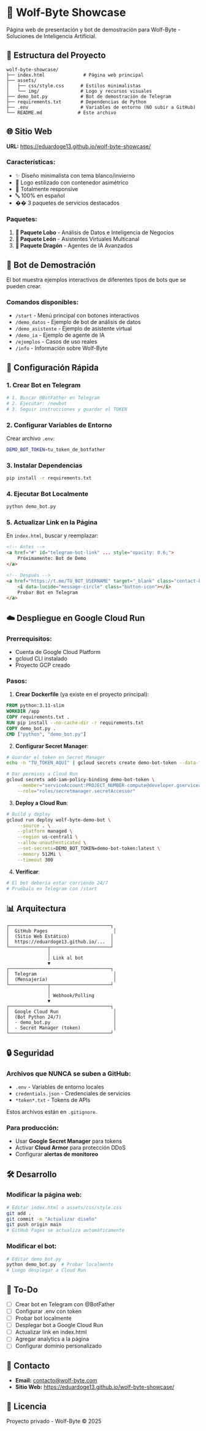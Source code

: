 # 🐺 Wolf-Byte Showcase

Página web de presentación y bot de demostración para Wolf-Byte - Soluciones de Inteligencia Artificial.

## 📁 Estructura del Proyecto

```
wolf-byte-showcase/
├── index.html              # Página web principal
├── assets/
│   ├── css/style.css      # Estilos minimalistas
│   └── img/               # Logo y recursos visuales
├── demo_bot.py            # Bot de demostración de Telegram
├── requirements.txt       # Dependencias de Python
├── .env                   # Variables de entorno (NO subir a GitHub)
└── README.md             # Este archivo
```

## 🌐 Sitio Web

**URL:** https://eduardoge13.github.io/wolf-byte-showcase/

### Características:
- ✨ Diseño minimalista con tema blanco/invierno
- 🎨 Logo estilizado con contenedor asimétrico
- 📱 Totalmente responsive
- 🔤 100% en español
- �� 3 paquetes de servicios destacados

### Paquetes:
1. **🐺 Paquete Lobo** - Análisis de Datos e Inteligencia de Negocios
2. **🦁 Paquete León** - Asistentes Virtuales Multicanal
3. **🐉 Paquete Dragón** - Agentes de IA Avanzados

## 🤖 Bot de Demostración

El bot muestra ejemplos interactivos de diferentes tipos de bots que se pueden crear.

### Comandos disponibles:
- `/start` - Menú principal con botones interactivos
- `/demo_datos` - Ejemplo de bot de análisis de datos
- `/demo_asistente` - Ejemplo de asistente virtual
- `/demo_ia` - Ejemplo de agente de IA
- `/ejemplos` - Casos de uso reales
- `/info` - Información sobre Wolf-Byte

## 🚀 Configuración Rápida

### 1. Crear Bot en Telegram

```bash
# 1. Buscar @BotFather en Telegram
# 2. Ejecutar: /newbot
# 3. Seguir instrucciones y guardar el TOKEN
```

### 2. Configurar Variables de Entorno

Crear archivo `.env`:

```bash
DEMO_BOT_TOKEN=tu_token_de_botfather
```

### 3. Instalar Dependencias

```bash
pip install -r requirements.txt
```

### 4. Ejecutar Bot Localmente

```bash
python demo_bot.py
```

### 5. Actualizar Link en la Página

En `index.html`, buscar y reemplazar:

```html
<!-- Antes -->
<a href="#" id="telegram-bot-link" ... style="opacity: 0.6;">
    Próximamente: Bot de Demo
</a>

<!-- Después -->
<a href="https://t.me/TU_BOT_USERNAME" target="_blank" class="contact-button primary">
    <i data-lucide="message-circle" class="button-icon"></i>
    Probar Bot en Telegram
</a>
```

## ☁️ Despliegue en Google Cloud Run

### Prerrequisitos:
- Cuenta de Google Cloud Platform
- gcloud CLI instalado
- Proyecto GCP creado

### Pasos:

1. **Crear Dockerfile** (ya existe en el proyecto principal):

```dockerfile
FROM python:3.11-slim
WORKDIR /app
COPY requirements.txt .
RUN pip install --no-cache-dir -r requirements.txt
COPY demo_bot.py .
CMD ["python", "demo_bot.py"]
```

2. **Configurar Secret Manager**:

```bash
# Guardar el token en Secret Manager
echo -n "TU_TOKEN_AQUI" | gcloud secrets create demo-bot-token --data-file=-

# Dar permisos a Cloud Run
gcloud secrets add-iam-policy-binding demo-bot-token \
    --member="serviceAccount:PROJECT_NUMBER-compute@developer.gserviceaccount.com" \
    --role="roles/secretmanager.secretAccessor"
```

3. **Deploy a Cloud Run**:

```bash
# Build y deploy
gcloud run deploy wolf-byte-demo-bot \
    --source . \
    --platform managed \
    --region us-central1 \
    --allow-unauthenticated \
    --set-secrets=DEMO_BOT_TOKEN=demo-bot-token:latest \
    --memory 512Mi \
    --timeout 300
```

4. **Verificar**:

```bash
# El bot debería estar corriendo 24/7
# Pruébalo en Telegram con /start
```

## 📊 Arquitectura

```
┌─────────────────────────────────────┐
│  GitHub Pages                        │
│  (Sitio Web Estático)               │
│  https://eduardoge13.github.io/...  │
└──────────────┬──────────────────────┘
               │
               │ Link al bot
               ▼
┌─────────────────────────────────────┐
│  Telegram                            │
│  (Mensajería)                        │
└──────────────┬──────────────────────┘
               │
               │ Webhook/Polling
               ▼
┌─────────────────────────────────────┐
│  Google Cloud Run                    │
│  (Bot Python 24/7)                   │
│  - demo_bot.py                       │
│  - Secret Manager (token)            │
└─────────────────────────────────────┘
```

## 🔒 Seguridad

### Archivos que NUNCA se suben a GitHub:
- `.env` - Variables de entorno locales
- `credentials.json` - Credenciales de servicios
- `*token*.txt` - Tokens de APIs

Estos archivos están en `.gitignore`.

### Para producción:
- Usar **Google Secret Manager** para tokens
- Activar **Cloud Armor** para protección DDoS
- Configurar **alertas de monitoreo**

## 🛠️ Desarrollo

### Modificar la página web:
```bash
# Editar index.html o assets/css/style.css
git add .
git commit -m "Actualizar diseño"
git push origin main
# GitHub Pages se actualiza automáticamente
```

### Modificar el bot:
```bash
# Editar demo_bot.py
python demo_bot.py  # Probar localmente
# Luego desplegar a Cloud Run
```

## 📝 To-Do

- [ ] Crear bot en Telegram con @BotFather
- [ ] Configurar .env con token
- [ ] Probar bot localmente
- [ ] Desplegar bot a Google Cloud Run
- [ ] Actualizar link en index.html
- [ ] Agregar analytics a la página
- [ ] Configurar dominio personalizado

## 📧 Contacto

- **Email:** contacto@wolf-byte.com
- **Sitio Web:** https://eduardoge13.github.io/wolf-byte-showcase/

## 📄 Licencia

Proyecto privado - Wolf-Byte © 2025
